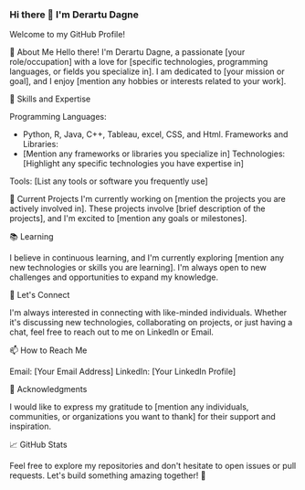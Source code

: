 ### Hi there 👋 I'm Derartu Dagne


Welcome to my GitHub Profile!


👋 About Me
Hello there! I'm Derartu Dagne, a passionate [your role/occupation] with a love for [specific technologies, programming languages, or fields you specialize in]. I am dedicated to [your mission or goal], and I enjoy [mention any hobbies or interests related to your work].

🚀 Skills and Expertise

Programming Languages: 
- Python, R, Java, C++, Tableau, excel, CSS, and Html.
Frameworks and Libraries:
- [Mention any frameworks or libraries you specialize in]
Technologies: [Highlight any specific technologies you have expertise in]

Tools: [List any tools or software you frequently use]

🌱 Current Projects
I'm currently working on [mention the projects you are actively involved in]. These projects involve [brief description of the projects], and I'm excited to [mention any goals or milestones].

📚 Learning

I believe in continuous learning, and I'm currently exploring [mention any new technologies or skills you are learning]. I'm always open to new challenges and opportunities to expand my knowledge.

💬 Let's Connect

I'm always interested in connecting with like-minded individuals. Whether it's discussing new technologies, collaborating on projects, or just having a chat, feel free to reach out to me on LinkedIn or Email.

📫 How to Reach Me

Email: [Your Email Address]
LinkedIn: [Your LinkedIn Profile]

🙏 Acknowledgments

I would like to express my gratitude to [mention any individuals, communities, or organizations you want to thank] for their support and inspiration.

📈 GitHub Stats

Feel free to explore my repositories and don't hesitate to open issues or pull requests. Let's build something amazing together! 🚀





